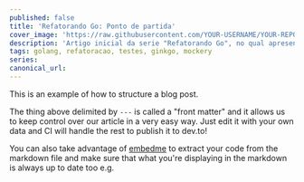 ```yaml
---
published: false
title: 'Refatorando Go: Ponto de partida'
cover_image: 'https://raw.githubusercontent.com/YOUR-USERNAME/YOUR-REPO/master/blog-posts/NAME-OF-YOUR-BLOG-POST/assets/your-asset.png'
description: 'Artigo inicial da serie "Refatorando Go", no qual apresentamos o projeto e o primeiro passo é dado para um projeto mais organizado'
tags: golang, refatoracao, testes, ginkgo, mockery
series:
canonical_url:
---
```


This is an example of how to structure a blog post.

The thing above delimited by `---` is called a "front matter" and it allows us to keep control over our article in a very easy way. Just edit it with your own data and CI will handle the rest to publish it to dev.to!

You can also take advantage of [embedme](https://github.com/zakhenry/embedme) to extract your code from the markdown file and make sure that what you're displaying in the markdown is always up to date too e.g.

